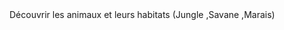 <html>

<article>
  Découvrir les animaux et leurs habitats 
  (Jungle ,Savane ,Marais)
</article>
  
</html>
